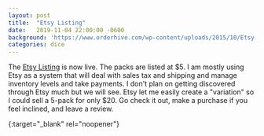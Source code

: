 ```yaml
---
layout: post
title:  "Etsy Listing"
date:   2019-11-04 22:00:00 -0600
background: 'https://www.orderhive.com/wp-content/uploads/2015/10/Etsy-5.10.2015-2.png'
categories: dice
---
```


The [Etsy Listing][etsy] is now live. The packs are listed at $5. I am mostly using Etsy as a system that will deal with sales tax and shipping and manage inventory levels and take payments. I don't plan on getting discovered through Etsy much but we will see. Etsy let me easily create a "variation" so I could sell a 5-pack for only $20. Go check it out, make a purchase if you feel inclined, and leave a review. 

[etsy]: https://etsy.me/2WJz4aR
{:target="_blank" rel="noopener"}